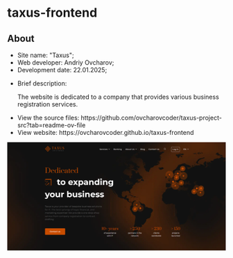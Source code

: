 # taxus-frontend

<h2>About</h2>
<ul>
  <li>Site name: "Taxus";</li>
  <li>Web developer: Andriy Ovcharov;</li>
  <li>Development date: 22.01.2025;</li>
  <li>
    <p>Brief description:</p>
    <p>The website is dedicated to a company that provides various business registration services.</p>
  </li>
  <li>View the source files: https://github.com/ovcharovcoder/taxus-project-src?tab=readme-ov-file</li>
  <li>View website: https://ovcharovcoder.github.io/taxus-frontend</li>
</ul>

<img src="Screenshot.png" alt="screensot">
